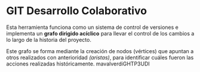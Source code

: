 # GIT Desarrollo Colaborativo

Esta herramienta funciona como un sistema de control de versiones e implementa un
__grafo dirigido acíclico__ para llevar el control de los cambios a lo largo de la historia del
proyecto.

Este grafo se forma mediante la creación de nodos (vértices) que apuntan a otros realizados
con anterioridad _(aristas)_, para identificar cuáles fueron las acciones realizadas
históricamente.
mavalverdiGHTP3UDI
